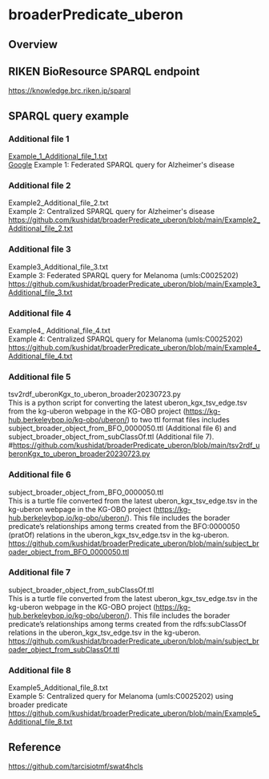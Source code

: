 # broaderPredicate_uberon

## Overview


## RIKEN BioResource SPARQL endpoint
https://knowledge.brc.riken.jp/sparql 


## SPARQL query example
### Additional file 1
[Example_1_Additional_file_1.txt](https://github.com/kushidat/broaderPredicate_uberon/blob/main/Example1_Additional_file_1.txt)  
[Google](https://www.google.co.jp/)
Example 1: Federated SPARQL query for Alzheimer's disease  


### Additional file 2 
Example2_Additional_file_2.txt  
Example 2: Centralized SPARQL query for Alzheimer's disease  
https://github.com/kushidat/broaderPredicate_uberon/blob/main/Example2_Additional_file_2.txt 

 
### Additional file 3
Example3_Additional_file_3.txt  
Example 3: Federated SPARQL query for Melanoma (umls:C0025202)  
https://github.com/kushidat/broaderPredicate_uberon/blob/main/Example3_Additional_file_3.txt


### Additional file 4
Example4_ Additional_file_4.txt  
Example 4: Centralized SPARQL query for Melanoma (umls:C0025202)   
https://github.com/kushidat/broaderPredicate_uberon/blob/main/Example4_Additional_file_4.txt 


### Additional file 5
tsv2rdf_uberonKgx_to_uberon_broader20230723.py  
This is a python script for converting the latest uberon_kgx_tsv_edge.tsv from the kg-uberon webpage in the KG-OBO project (https://kg-hub.berkeleybop.io/kg-obo/uberon/) to two ttl format files includes subject_broader_object_from_BFO_0000050.ttl (Additional file 6) and subject_broader_object_from_subClassOf.ttl (Additional file 7).  
#https://github.com/kushidat/broaderPredicate_uberon/blob/main/tsv2rdf_uberonKgx_to_uberon_broader20230723.py


### Additional file 6
subject_broader_object_from_BFO_0000050.ttl  
This is a turtle file converted from the latest uberon_kgx_tsv_edge.tsv in the kg-uberon webpage in the KG-OBO project (https://kg-hub.berkeleybop.io/kg-obo/uberon/). This file includes the borader predicate’s relationships among terms created from the BFO:0000050 (pratOf) relations in the uberon_kgx_tsv_edge.tsv in the kg-uberon.  
https://github.com/kushidat/broaderPredicate_uberon/blob/main/subject_broader_object_from_BFO_0000050.ttl


### Additional file 7
subject_broader_object_from_subClassOf.ttl  
This is a turtle file converted from the latest uberon_kgx_tsv_edge.tsv in the kg-uberon webpage in the KG-OBO project (https://kg-hub.berkeleybop.io/kg-obo/uberon/). This file includes the borader predicate’s relationships among terms created from the rdfs:subClassOf relations in the uberon_kgx_tsv_edge.tsv in the kg-uberon.  
https://github.com/kushidat/broaderPredicate_uberon/blob/main/subject_broader_object_from_subClassOf.ttl 


### Additional file 8
Example5_Additional_file_8.txt  
Example 5: Centralized query for Melanoma (umls:C0025202) using broader predicate  
https://github.com/kushidat/broaderPredicate_uberon/blob/main/Example5_Additional_file_8.txt   



## Reference
https://github.com/tarcisiotmf/swat4hcls
